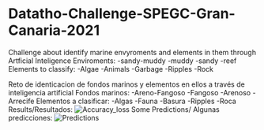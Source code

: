 # Datatho-Challenge-SPEGC-Gran-Canaria-2021
Challenge about identify marine envyroments and elements in them through Artficial Inteligence
Enviroments:
-sandy-muddy
-muddy
-sandy
-reef
Elements to classify:
-Algae
-Animals
-Garbage
-Ripples
-Rock

Reto de identicacion de fondos marinos y elementos en ellos a través de inteligencia artificial
Fondos marinos:
-Areno-Fangoso
-Fangoso
-Arenoso
-Arrecife
Elementos a clasificar:
-Algas
-Fauna
-Basura
-Ripples
-Roca
Results/Resultados:
![Accuracy_loss](https://user-images.githubusercontent.com/86127726/198894553-47c8998d-116c-4eb1-a899-6941ecd396a1.png)
Some Predictions/ Algunas predicciones:
![Predictions](https://user-images.githubusercontent.com/86127726/198894658-9f86970b-0b6e-438c-8d08-92a458595b6a.png)
